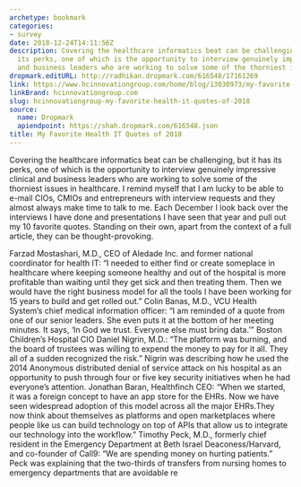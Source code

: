 ```yaml
---
archetype: bookmark
categories:
- survey
date: 2018-12-24T14:11:56Z
description: Covering the healthcare informatics beat can be challenging, but it has
  its perks, one of which is the opportunity to interview genuinely impressive clinical
  and business leaders who are working to solve some of the thorniest issues in healthcare.
dropmark.editURL: http://radhikan.dropmark.com/616548/17161269
link: https://www.hcinnovationgroup.com/home/blog/13030973/my-favorite-health-it-quotes-of-2018
linkBrand: hcinnovationgroup.com
slug: hcinnovationgroup-my-favorite-health-it-quotes-of-2018
source:
  name: Dropmark
  apiendpoint: https://shah.dropmark.com/616548.json
title: My Favorite Health IT Quotes of 2018
---
```

Covering the healthcare informatics beat can be challenging, but it has its perks, one of which is the opportunity to interview genuinely impressive clinical and business leaders who are working to solve some of the thorniest issues in healthcare. I remind myself that I am lucky to be able to e-mail CIOs, CMIOs and entrepreneurs with interview requests and they almost always make time to talk to me. Each December I look back over the interviews I have done and presentations I have seen that year and pull out my 10 favorite quotes. Standing on their own, apart from the context of a full article, they can be thought-provoking. 

 

Farzad Mostashari, M.D., CEO of Aledade Inc. and former national coordinator for health IT: “I needed to either find or create someplace in healthcare where keeping someone healthy and out of the hospital is more profitable than waiting until they get sick and then treating them. Then we would have the right business model for all the tools I have been working for 15 years to build and get rolled out.”
Colin Banas, M.D., VCU Health System’s chief medical information officer: “I am reminded of a quote from one of our senior leaders. She even puts it at the bottom of her meeting minutes. It says, ‘In God we trust. Everyone else must bring data.’”
Boston Children’s Hospital CIO Daniel Nigrin, M.D.: “The platform was burning, and the board of trustees was willing to expend the money to pay for it all. They all of a sudden recognized the risk.” Nigrin was describing how he used the 2014 Anonymous distributed denial of service attack on his hospital as an opportunity to push through four or five key security initiatives when he had everyone’s attention.
Jonathan Baran, Healthfinch CEO: “When we started, it was a foreign concept to have an app store for the EHRs. Now we have seen widespread adoption of this model across all the major EHRs.They now think about themselves as platforms and open marketplaces where people like us can build technology on top of APIs that allow us to integrate our technology into the workflow.”
Timothy Peck, M.D., formerly chief resident in the Emergency Department at Beth Israel Deaconess/Harvard, and co-founder of Call9: “We are spending money on hurting patients.” Peck was explaining that the two-thirds of transfers from nursing homes to emergency departments that are avoidable re